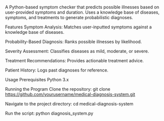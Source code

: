 A Python-based symptom checker that predicts possible illnesses based on user-provided symptoms and duration. Uses a knowledge base of diseases, symptoms, and treatments to generate probabilistic diagnoses.

Features 
Symptom Analysis: Matches user-inputted symptoms against a knowledge base of diseases.

Probability-Based Diagnosis: Ranks possible illnesses by likelihood.

Severity Assessment: Classifies diseases as mild, moderate, or severe.

Treatment Recommendations: Provides actionable treatment advice.

Patient History: Logs past diagnoses for reference.

Usage 
Prerequisites
Python 3.x

Running the Program
Clone the repository:
git clone https://github.com/yourusername/medical-diagnosis-system.git

Navigate to the project directory:
cd medical-diagnosis-system

Run the script:
python diagnosis_system.py
